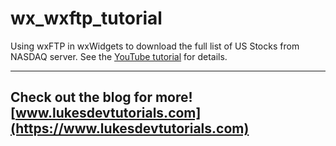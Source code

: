 # wx_wxftp_tutorial

Using wxFTP in wxWidgets to download the full list of US Stocks from NASDAQ server. See the [YouTube tutorial](https://www.youtube.com/watch?v=xah_tsDTN-M) for details.

---
Check out the blog for more! [www.lukesdevtutorials.com](https://www.lukesdevtutorials.com)
---
